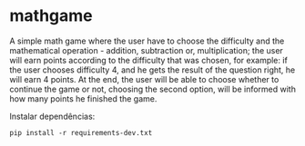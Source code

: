 # mathgame
A simple math game where the user have to choose the difficulty and the mathematical operation  - addition, subtraction or, multiplication; the user will earn points according to the difficulty that was chosen, for example: if the user chooses difficulty 4, and he gets the result of the question right, he will earn 4 points. At the end, the user will be able to choose whether to continue the game or not, choosing the second option, will be informed with how many points he finished the game.

Instalar dependências:
```console
pip install -r requirements-dev.txt
```
